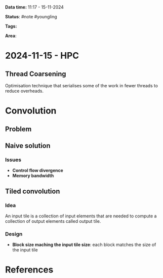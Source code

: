 **Data time:** 11:17 - 15-11-2024

**Status**: #note #youngling 

**Tags:** 

**Area**: 
# 2024-11-15 - HPC

## Thread Coarsening
Optimisation technique that serialises some of the work in fewer threads to reduce overheads.
# Convolution
## Problem

## Naive solution

### Issues
- **Control flow divergence**
- **Memory bandwidth** 
## Tiled convolution

### Idea
An input tile is a collection of input elements that are needed to compute a collection of output elements called output tile.
### Design
- **Block size maching the input tile size**: each block matches the size of the input tile


# References